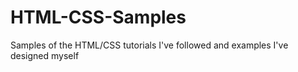 # HTML-CSS-Samples
Samples of the HTML/CSS tutorials I've followed and examples I've designed myself
